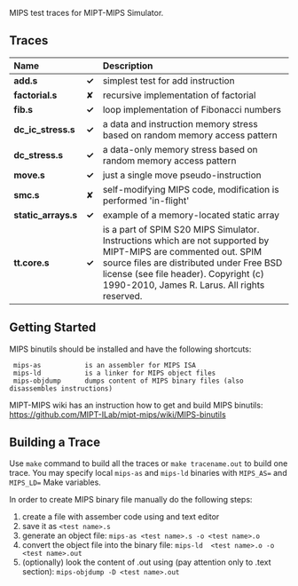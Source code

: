 MIPS test traces for MIPT-MIPS Simulator.


## Traces

| Name |  | Description
|:--|:-|:-----------|
| **add.s** | **✓** | simplest test for add instruction
| **factorial.s** | ✘ | recursive implementation of factorial
| **fib.s** | **✓**  | loop implementation of Fibonacci numbers
| **dc_ic_stress.s** | **✓**  | a data and instruction memory stress based on random memory access pattern
| **dc_stress.s** | **✓**  | a data-only memory stress based on random memory access pattern
| **move.s** | **✓**  | just a single move pseudo-instruction
| **smc.s** | ✘ | self-modifying MIPS code, modification is performed 'in-flight'
| **static_arrays.s** | **✓**  | example of a memory-located static array
| **tt.core.s** | **✓**  | is a part of SPIM S20 MIPS Simulator. Instructions which are not supported by MIPT-MIPS are commented out. SPIM source files are distributed under Free BSD license (see file header). Copyright (c) 1990-2010, James R. Larus. All rights reserved.

## Getting Started

MIPS binutils should be installed and have the following shortcuts:

     mips-as           is an assembler for MIPS ISA
     mips-ld           is a linker for MIPS object files
     mips-objdump      dumps content of MIPS binary files (also disassembles instructions)

MIPT-MIPS wiki has an instruction how to get and build MIPS binutils: https://github.com/MIPT-ILab/mipt-mips/wiki/MIPS-binutils

## Building a Trace

Use `make` command to build all the traces or `make tracename.out` to build one trace. You may specify local `mips-as` and `mips-ld` binaries with `MIPS_AS=` and `MIPS_LD=` Make variables.

In order to create MIPS binary file manually do the following steps:

1. create a file with assember code using and text editor
2. save it as `<test name>.s`
3. generate an object file: `mips-as <test name>.s -o <test name>.o`
4. convert the object file into the binary file: `mips-ld  <test name>.o -o  <test name>.out`
5. (optionally) look the content of <test name>.out using (pay attention only to .text section): `mips-objdump -D <test name>.out`
